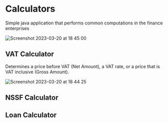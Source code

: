 # Calculators

Simple java application that performs common computations in the finance enterprises

![Screenshot 2023-03-20 at 18 45 00](https://user-images.githubusercontent.com/39821739/226393158-c00fa47c-914c-4e34-a237-c02d9bfea3c5.png)

## VAT Calculator
Determines a price before VAT (Net Amount), a VAT rate, or a price that is VAT inclusive (Gross Amount). 

![Screenshot 2023-03-20 at 18 44 25](https://user-images.githubusercontent.com/39821739/226392899-2b75e0b7-40bb-43a1-a001-ca8490a3b6cb.png)

## NSSF Calculator

## Loan Calculator
